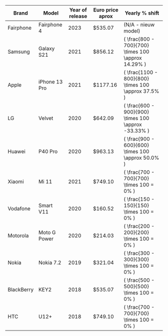 | Brand      | Model          | Year of release  | Euro price aprox | Yearly  \% shift |
|-----------|----------------|-------------------|---------------|-----------------------------|
| Fairphone | Fairphone 4    | 2023              | $535.07         | (N/A - nieuw model)         |
| Samsung   | Galaxy S21     | 2021              | $856.12         | \( \frac{800 - 700}{700} \times 100 \approx 14.29\% \)   |
| Apple     | iPhone 13 Pro  | 2021              | $1177.16         | \( \frac{1100 - 800}{800} \times 100 \approx 37.5\% \)   |
| LG        | Velvet         | 2020              | $642.09         | \( \frac{600 - 900}{900} \times 100 \approx -33.33\% \)   |
| Huawei    | P40 Pro        | 2020              | $963.13          | \( \frac{900 - 600}{600} \times 100 \approx 50.0\% \)   |
| Xiaomi    | Mi 11           | 2021              | $749.10          | \( \frac{700 - 700}{700} \times 100 = 0\% \)   |
| Vodafone  | Smart V11       | 2020              | $160.52          | \( \frac{150 - 150}{150} \times 100 = 0\% \)   |
| Motorola  | Moto G Power    | 2020              | $214.03          | \( \frac{200 - 200}{200} \times 100 = 0\% \)   |
| Nokia     | Nokia 7.2       | 2019              | $321.04         | \( \frac{300 - 300}{300} \times 100 = 0\% \)   |
| BlackBerry| KEY2            | 2018              | $535.07          | \( \frac{500 - 500}{500} \times 100 = 0\% \)   |
| HTC       | U12+            | 2018              | $749.10          | \( \frac{700 - 700}{700} \times 100 = 0\% \)   |
